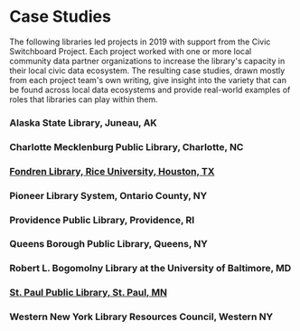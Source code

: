 # Case Studies

The following libraries led projects in 2019 with support from the Civic Switchboard Project. Each project worked with one or more local community data partner organizations to increase the library's capacity in their local civic data ecosystem. The resulting case studies, drawn mostly from each project team's own writing, give insight into the variety that can be found across local data ecosystems and provide real-world examples of roles that libraries can play within them.

### **Alaska State Library, Juneau, AK**

### **Charlotte Mecklenburg Public Library, Charlotte, NC**

### [Fondren Library, Rice University, Houston, TX](fondren-library-rice-university-houston-tx.md)

### Pioneer Library System, Ontario County, NY

### Providence Public Library, Providence, RI

### Queens Borough Public Library, Queens, NY

### Robert L. Bogomolny Library at the University of Baltimore, MD

### [St. Paul Public Library, St. Paul, MN](st-paul-public-library-st-paul-mn.md)

### Western New York Library Resources Council, Western NY





